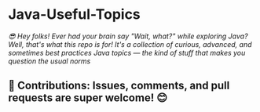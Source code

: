 # Java-Useful-Topics

*😎 Hey folks! Ever had your brain say "Wait, what?" while exploring Java? Well, that's what this repo is for! It's a collection of curious, advanced, and sometimes best practices Java topics — the kind of stuff that makes you question the usual norms*

## 🚀 **Contributions:** Issues, comments, and pull requests are super welcome! 😊
